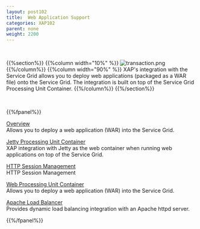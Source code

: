 ```yaml
---
layout: post102
title:  Web Application Support
categories: XAP102
parent: none
weight: 2200
---
```


<br>

{{%section%}}
{{%column width="10%" %}}
![transaction.png](/attachment_files/subject/web.png)
{{%/column%}}
{{%column width="90%" %}}
XAP's integration with the Service Grid allows you to deploy web applications (packaged as a WAR file) onto the Service Grid. The integration is built on top of the Service Grid Processing Unit Container.
{{%/column%}}
{{%/section%}}

<br>

{{%fpanel%}}

[Overview](./web-application-support.html)<br>
Allows you to deploy a web application (WAR) into the Service Grid.

[Jetty Processing Unit Container](./web-jetty-processing-unit-container.html)<br>
XAP integration with Jetty as the web container when running web applications on top of the Service Grid.

[HTTP Session Management](./http-session-management.html)<br>
HTTP Session Management

[Web Processing Unit Container](./web-processing-unit-container.html)<br>
Allows you to deploy a web application (WAR) into the Service Grid.

[Apache Load Balancer](./apache-load-balancer-agent.html)<br>
Provides dynamic load balancing integration with an Apache httpd server.


{{%/fpanel%}}

